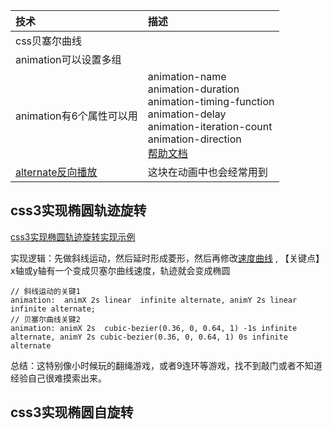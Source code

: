 |技术|描述|
|:----|:----|
|css贝塞尔曲线||
|animation可以设置多组||
|animation有6个属性可以用|animation-name <br>animation-duration  <br>animation-timing-function  <br>animation-delay  <br>animation-iteration-count  <br>animation-direction<br> [帮助文档](https://www.w3school.com.cn/cssref/pr_animation.asp)|
|[alternate反向播放](https://www.runoob.com/cssref/css3-pr-animation-direction.html)|这块在动画中也会经常用到|


## css3实现椭圆轨迹旋转
[css3实现椭圆轨迹旋转实现示例](https://www.cnblogs.com/---godzilla---/p/11441222.html) 

实现逻辑：先做斜线运动，然后延时形成菱形，然后再修改[速度曲线](https://www.w3school.com.cn/cssref/pr_animation-timing-function.asp) , 【关键点】x轴或y轴有一个变成贝塞尔曲线速度，轨迹就会变成椭圆

```
// 斜线运动的关键1
animation:  animX 2s linear  infinite alternate, animY 2s linear  infinite alternate;
// 贝塞尔曲线关键2
animation: animX 2s  cubic-bezier(0.36, 0, 0.64, 1) -1s infinite alternate, animY 2s cubic-bezier(0.36, 0, 0.64, 1) 0s infinite alternate
```

总结：这特别像小时候玩的翻绳游戏，或者9连环等游戏，找不到敲门或者不知道经验自己很难摸索出来。

## css3实现椭圆自旋转

